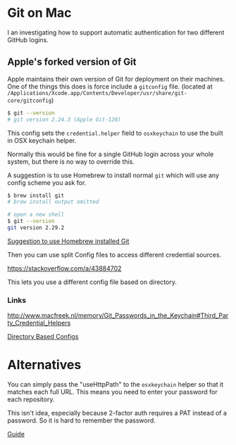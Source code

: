 # Git on Mac

I an investigating how to support automatic authentication for two different GitHub logins.

## Apple's forked version of Git

Apple maintains their own version of Git for deployment on their machines. One of the things this does is force include a `gitconfig` file. (located at `/Applications/Xcode.app/Contents/Developer/usr/share/git-core/gitconfig`)

```bash
$ git --version
# git version 2.24.3 (Apple Git-128)
```

This config sets the `credential.helper` field to `osxkeychain` to use the built in OSX keychain helper.

Normally this would be fine for a single GitHub login across your whole system, but there is no way to override this.

A suggestion is to use Homebrew to install normal `git` which will use any config scheme you ask for.

```bash
$ brew install git
# brew install output omitted

# open a new shell
$ git --version
git version 2.29.2
```

[Suggestion to use Homebrew installed Git](https://stackoverflow.com/q/34005353#comment55770768_34005353)

Then you can use split Config files to access different credential sources.

https://stackoverflow.com/a/43884702

This lets you use a different config file based on directory.


### Links

http://www.macfreek.nl/memory/Git_Passwords_in_the_Keychain#Third_Party_Credential_Helpers

[Directory Based Configs](https://stackoverflow.com/a/43884702)


# Alternatives

You can simply pass the "useHttpPath" to the `osxkeychain` helper so that it matches each full URL. This means you need to enter your password for each repository.

This isn't idea, especially because 2-factor auth requires a PAT instead of a password. So it is hard to remember the password.

[Guide](https://coderwall.com/p/9ub-6a/using-multiple-accounts-with-git-or-github)
